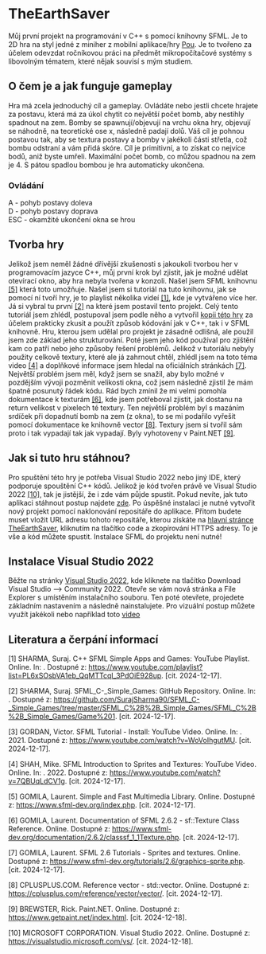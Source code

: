 # TheEarthSaver
Můj první projekt na programování v C++ s pomocí knihovny SFML. Je to 2D hra na styl jedné z miniher z mobilní aplikace/hry [Pou](https://play.google.com/store/apps/details?id=me.pou.app&hl=cs). Je to tvořeno za účelem odevzdat ročníkovou práci na předmět mikropočítačové systémy s libovolným tématem, které nějak souvisí s mým studiem.

## O čem je a jak funguje gameplay
Hra má zcela jednoduchý cíl a gameplay. Ovládáte nebo jestli chcete hrajete za postavu, která má za úkol chytit co největší počet bomb, aby nestihly spadnout na zem. Bomby se spawnují/objevují na vrchu okna hry, objevují se náhodně, na teoretické ose x, následně padají dolů. Váš cíl je pohnou postavou tak, aby se textura postavy a bomby v jakékoli části střetla, což bombu odstraní a vám přidá skóre. Cíl je primitivní, a to získat co nejvíce bodů, aniž byste umřeli. Maximální počet bomb, co můžou spadnou na zem je 4. S pátou spadlou bombou je hra automaticky ukončena.

### Ovládání
A - pohyb postavy doleva <br/>
D - pohyb postavy doprava <br/>
ESC - okamžité ukončení okna se hrou <br/>

## Tvorba hry
Jelikož jsem neměl žádné dřívější zkušenosti s jakoukoli tvorbou her v programovacím jazyce C++, můj první krok byl zjistit, jak je možné udělat otevírací okno, aby hra nebyla tvořena v konzoli. Našel jsem SFML knihovnu [[5]](#Literatura-a-čerpání-informací) která toto umožňuje. Našel jsem si tutoriál na tuto knihovnu, jak se pomocí ní tvoří hry, je to playlist několika videí [[1]](#Literatura-a-čerpání-informací), kde je vytvářeno více her. Já si vybral tu první [[2]](#Literatura-a-čerpání-informací) na které jsem postavil tento projekt. Celý tento tutoriál jsem zhlédl, postupoval jsem podle něho a vytvořil [kopii této hry](https://github.com/matesim/SimplFirstGame) za účelem prakticky zkusit a použít způsob kódování jak v C++, tak i v SFML knihovně. Hru, kterou jsem udělal pro projekt je zásadně odlišná, ale použil jsem zde základ jeho strukturování. Poté jsem jeho kód používal pro zjištění kam co patří nebo jeho způsoby řešení problémů. Jelikož v tutoriálu nebyly použity celkově textury, které ale já zahrnout chtěl, zhlédl jsem na toto téma video [[4]](#Literatura-a-čerpání-informací) a doplňkové informace jsem hledal na oficiálních stránkách [[7]](#Literatura-a-čerpání-informací). Největší problém jsem měl, když jsem se snažil, aby bylo možné v pozdějším vývoji pozměnit velikosti okna, což jsem následně zjistil že mám špatně posunutý řádek kódu. Rád bych zmínil že mi velmi pomohla dokumentace k texturám [[6]](#Literatura-a-čerpání-informací), kde jsem potřeboval zjistit, jak dostanu na return velikost v pixelech té textury. Ten největší problém byl s mazáním srdíček při dopadnutí bomb na zem (z okna), to se mi podařilo vyřešit pomocí dokumentace ke knihovně vector [[8]](#Literatura-a-čerpání-informací). Textury jsem si tvořil sám proto i tak vypadají tak jak vypadají. Byly vyhotoveny v Paint.NET [[9]](#Literatura-a-čerpání-informací).

## Jak si tuto hru stáhnou?
Pro spuštění této hry je potřeba Visual Studio 2022 nebo jiný IDE, který podporuje spouštění C++ kódů. Jelikož je kód tvořen právě ve Visual Studio 2022 [[10]](#Literatura-a-čerpání-informací), tak je jistější, že i zde vám půjde spustit. Pokud nevíte, jak tuto aplikaci stáhnout postup najdete [zde](#Instalace-Visual-Studio-2022). Po úspěšné instalaci je nutné vytvořit nový projekt pomocí naklonování repositáře do aplikace. Přitom budete muset vložit URL adresu tohoto repositáře, kterou získáte na [hlavní stránce TheEarthSaver](https://github.com/matesim/TheEarthSaver), kliknutím na tlačítko code a zkopírování HTTPS adresy. To je vše a kód můžete spustit. Instalace SFML do projektu není nutné!

## Instalace Visual Studio 2022
Běžte na stránky [Visual Studio 2022](https://visualstudio.microsoft.com/vs/), kde kliknete na tlačítko Download Visual Studio --> Community 2022. Otevře se vám nová stránka a File Explorer s umístěním instalačního souboru. Ten poté otevřete, projedete základním nastavením a následně nainstalujete. Pro vizuální postup můžete využít jakékoli nebo například toto [video](https://www.youtube.com/watch?v=-B7GObvvems)

## Literatura a čerpání informací
[1] SHARMA, Suraj. C++ SFML Simple Apps and Games: YouTube Playlist. Online. In: . Dostupné z: https://www.youtube.com/playlist?list=PL6xSOsbVA1eb_QqMTTcql_3PdOiE928up. [cit. 2024-12-17].

[2] SHARMA, Suraj. SFML_C-_Simple_Games: GitHub Repository. Online. In: . Dostupné z: https://github.com/SurajSharma90/SFML_C-_Simple_Games/tree/master/SFML_C%2B%2B_Simple_Games/SFML_C%2B%2B_Simple_Games/Game%201. [cit. 2024-12-17].

[3] GORDAN, Victor. SFML Tutorial - Install: YouTube Video. Online. In: . 2021. Dostupné z: https://www.youtube.com/watch?v=WoVoIhgutMU. [cit. 2024-12-17].

[4] SHAH, Mike. SFML Introduction to Sprites and Textures: YouTube Video. Online. In: . 2022. Dostupné z: https://www.youtube.com/watch?v=7QBUqLdCV1g. [cit. 2024-12-17].

[5] GOMILA, Laurent. Simple and Fast Multimedia Library. Online. Dostupné z: https://www.sfml-dev.org/index.php. [cit. 2024-12-17].

[6] GOMILA, Laurent. Documentation of SFML 2.6.2 - sf::Texture Class Reference. Online. Dostupné z: https://www.sfml-dev.org/documentation/2.6.2/classsf_1_1Texture.php. [cit. 2024-12-17].

[7] GOMILA, Laurent. SFML 2.6 Tutorials - Sprites and textures. Online. Dostupné z: https://www.sfml-dev.org/tutorials/2.6/graphics-sprite.php. [cit. 2024-12-17].

[8] CPLUSPLUS.COM. Reference <vector> vector - std::vector. Online. Dostupné z: https://cplusplus.com/reference/vector/vector/. [cit. 2024-12-17].

[9] BREWSTER, Rick. Paint.NET. Online. Dostupné z: https://www.getpaint.net/index.html. [cit. 2024-12-18].

[10] MICROSOFT CORPORATION. Visual Studio 2022. Online. Dostupné z: https://visualstudio.microsoft.com/vs/. [cit. 2024-12-18].
